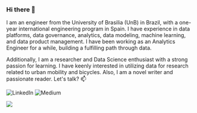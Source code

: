 ### Hi there 👋
I am an engineer from the University of Brasilia (UnB) in Brazil, with a one-year international engineering program in Spain. I have experience in data platforms, data governance, analytics, data modeling, machine learning, and data product management. I have been working as an Analytics Engineer for a while, building a fulfilling path through data.

Additionally,  I am a researcher and Data Science enthusiast with a strong passion for learning. I have keenly interested in utilizing data for research related to urban mobility and bicycles. Also, I am a novel writer and passionate reader. Let's talk? 📫


![[LinkedIn](https://www.linkedin.com/in/marcelmello/)](https://img.shields.io/badge/linkedin-%230077B5.svg?style=for-the-badge&logo=linkedin&logoColor=white)
![[Medium](https://medium.com/@marcellmello)](https://img.shields.io/badge/Medium-12100E?style=for-the-badge&logo=medium&logoColor=white)



[![](https://visitcount.itsvg.in/api?id=marcellmello&label=Profile%20Views&color=1&icon=2&pretty=false)](https://visitcount.itsvg.in)
